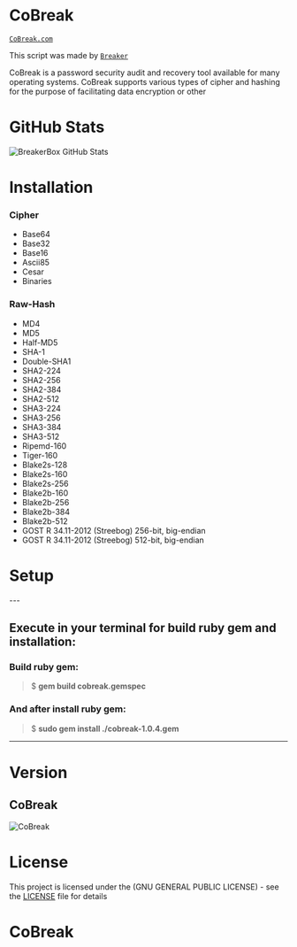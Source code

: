 # CoBreak

[`CoBreak.com`](https://github.com/BreakingTWS/CoBreak.git)

This script was made by [`Breaker`](https://github.com/BreakingTWS/CoBreak.git)

CoBreak is a password security audit and recovery tool available for many operating systems. CoBreak supports various types of cipher and hashing for the purpose of facilitating data encryption or other

# GitHub Stats

![BreakerBox GitHub Stats](https://github-readme-stats.vercel.app/api?username=BreakingTWS&show_icons=true&theme=midnight-purple)

<h1> Installation</h2>

<h3> Cipher</h3>

 - Base64
 - Base32
 - Base16
 - Ascii85
 - Cesar
 - Binaries

<h3> Raw-Hash</h3>

 - MD4
 - MD5
 - Half-MD5
 - SHA-1
 - Double-SHA1
 - SHA2-224
 - SHA2-256
 - SHA2-384
 - SHA2-512
 - SHA3-224
 - SHA3-256
 - SHA3-384
 - SHA3-512
 - Ripemd-160
 - Tiger-160
 - Blake2s-128
 - Blake2s-160
 - Blake2s-256
 - Blake2b-160
 - Blake2b-256
 - Blake2b-384
 - Blake2b-512
 - GOST R 34.11-2012 (Streebog) 256-bit, big-endian
 - GOST R 34.11-2012 (Streebog) 512-bit, big-endian

<h1> Setup</h3>
---
<h2>Execute in your terminal for build ruby gem and installation:</h2>

<h3>Build ruby gem:</h3>

> $ **gem build cobreak.gemspec**

<h3>And after install ruby gem:</h3>

> $ **sudo gem install ./cobreak-1.0.4.gem**

---
# Version
## CoBreak

![CoBreak](https://img.shields.io/badge/CoBreak-1.0.4-blueviolet)

# License

This project is licensed under the (GNU GENERAL PUBLIC LICENSE) - see the [LICENSE](LICENSE) file for details
# CoBreak
